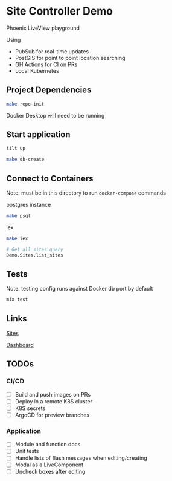 # Site Controller Demo

Phoenix LiveView playground

Using

- PubSub for real-time updates
- PostGIS for point to point location searching
- GH Actions for CI on PRs
- Local Kubernetes

## Project Dependencies

```bash
make repo-init
```

Docker Desktop will need to be running

## Start application

```bash
tilt up
```

```bash
make db-create
```

## Connect to Containers

Note: must be in this directory to run `docker-compose` commands

postgres instance

```bash
make psql
```

iex

```bash
make iex

# Get all sites query
Demo.Sites.list_sites
```

## Tests

Note: testing config runs against Docker db port by default

```bash
mix test
```

## Links

[Sites](http://localhost:4000/sites)

[Dashboard](http://localhost:4000/dashboard/home)

## TODOs

### CI/CD

- [ ] Build and push images on PRs
- [ ] Deploy in a remote K8S cluster
- [ ] K8S secrets
- [ ] ArgoCD for preview branches

### Application

- [ ] Module and function docs
- [ ] Unit tests
- [ ] Handle lists of flash messages when editing/creating
- [ ] Modal as a LiveComponent
- [ ] Uncheck boxes after editing
